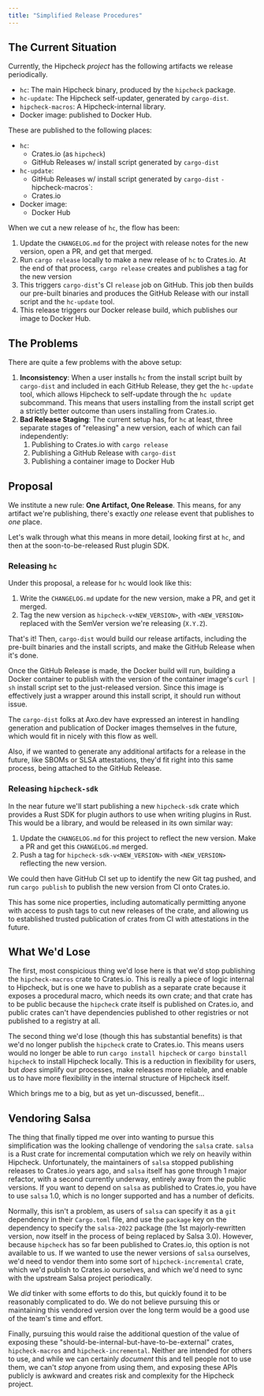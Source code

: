 ```yaml
---
title: "Simplified Release Procedures"
---
```


## The Current Situation

Currently, the Hipcheck _project_ has the following artifacts we release
periodically.

- `hc`: The main Hipcheck binary, produced by the `hipcheck` package.
- `hc-update`: The Hipcheck self-updater, generated by `cargo-dist`.
- `hipcheck-macros`: A Hipcheck-internal library.
- Docker image: published to Docker Hub.

These are published to the following places:

- `hc`:
  - Crates.io (as `hipcheck`)
  - GitHub Releases w/ install script generated by `cargo-dist`
- `hc-update`:
  - GitHub Releases w/ install script generated by `cargo-dist`
`- `hipcheck-macros`:
  - Crates.io
- Docker image:
  - Docker Hub

When we cut a new release of `hc`, the flow has been:

1. Update the `CHANGELOG.md` for the project with release notes for the new
   version, open a PR, and get that merged.
2. Run `cargo release` locally to make a new release of `hc` to Crates.io.
   At the end of that process, `cargo release` creates and publishes a tag
   for the new version
3. This triggers `cargo-dist`'s CI `release` job on GitHub. This job then
   builds our pre-built binaries and produces the GitHub Release with our
   install script and the `hc-update` tool.
4. This release triggers our Docker release build, which publishes our image
   to Docker Hub.

## The Problems

There are quite a few problems with the above setup:

1. __Inconsistency__: When a user installs `hc` from the install script
   built by `cargo-dist` and included in each GitHub Release, they get the
   `hc-update` tool, which allows Hipcheck to self-update through the
   `hc update` subcommand. This means that users installing from the
   install script get a strictly better outcome than users installing from
   Crates.io.
2. __Bad Release Staging__: The current setup has, for `hc` at least,
   three separate stages of "releasing" a new version, each of which can
   fail independently:
   1. Publishing to Crates.io with `cargo release`
   2. Publishing a GitHub Release with `cargo-dist`
   3. Publishing a container image to Docker Hub

## Proposal

We institute a new rule: __One Artifact, One Release__. This means, for
any artifact we're publishing, there's exactly _one_ release event
that publishes to _one_ place.

Let's walk through what this means in more detail, looking first at
`hc`, and then at the soon-to-be-released Rust plugin SDK.

### Releasing `hc`

Under this proposal, a release for `hc` would look like this:

1. Write the `CHANGELOG.md` update for the new version, make a PR, and
   get it merged.
2. Tag the new version as `hipcheck-v<NEW_VERSION>`, with `<NEW_VERSION>`
   replaced with the SemVer version we're releasing (`X.Y.Z`).

That's it! Then, `cargo-dist` would build our release artifacts,
including the pre-built binaries and the install scripts, and make the
GitHub Release when it's done.

Once the GitHub Release is made, the Docker build will run, building
a Docker container to publish with the version of the container image's
`curl | sh` install script set to the just-released version. Since this
image is effectively just a wrapper around this install script, it should
run without issue.

The `cargo-dist` folks at Axo.dev have expressed an interest in handling
generation and publication of Docker images themselves in the future, which
would fit in nicely with this flow as well.

Also, if we wanted to generate any additional artifacts for a release in
the future, like SBOMs or SLSA attestations, they'd fit right into this
same process, being attached to the GitHub Release.

### Releasing `hipcheck-sdk`

In the near future we'll start publishing a new `hipcheck-sdk` crate which
provides a Rust SDK for plugin authors to use when writing plugins in Rust.
This would be a library, and would be released in its own similar way:

1. Update the `CHANGELOG.md` for this project to reflect the new version.
   Make a PR and get this `CHANGELOG.md` merged.
2. Push a tag for `hipcheck-sdk-v<NEW_VERSION>` with `<NEW_VERSION>`
   reflecting the new version.

We could then have GitHub CI set up to identify the new Git tag pushed,
and run `cargo publish` to publish the new version from CI onto Crates.io.

This has some nice properties, including automatically permitting anyone
with access to push tags to cut new releases of the crate, and allowing
us to established trusted publication of crates from CI with attestations
in the future.

## What We'd Lose

The first, most conspicious thing we'd lose here is that we'd stop
publishing the `hipcheck-macros` crate to Crates.io. This is really a
piece of logic internal to Hipcheck, but is one we have to publish as
a separate crate because it exposes a procedural macro, which needs its
own crate; and that crate has to be public because the `hipcheck` crate
itself is published on Crates.io, and public crates can't have dependencies
published to other registries or not published to a registry at all.

The second thing we'd lose (though this has substantial benefits) is that
we'd no longer publish the `hipcheck` crate to Crates.io. This means users
would no longer be able to run `cargo install hipcheck` or
`cargo binstall hipcheck` to install Hipcheck locally. This is a reduction
in flexibility for users, but _does_ simplify our processes, make releases
more reliable, and enable us to have more flexibility in the internal
structure of Hipcheck itself.

Which brings me to a big, but as yet un-discussed, benefit&hellip;

## Vendoring Salsa

The thing that finally tipped me over into wanting to pursue this
simplification was the looking challenge of vendoring the `salsa` crate.
`salsa` is a Rust crate for incremental computation which we rely on
heavily within Hipcheck. Unfortunately, the maintainers of `salsa` stopped
publishing releases to Crates.io years ago, and `salsa` itself has gone
through 1 major refactor, with a second currently underway, entirely away
from the public versions. If you want to depend on `salsa` as published
to Crates.io, you have to use `salsa` 1.0, which is no longer supported
and has a number of deficits.

Normally, this isn't a problem, as users of `salsa` can specify it as a
`git` dependency in their `Cargo.toml` file, and use the `package` key on
the dependency to specify the `salsa-2022` package (the 1st majorly-rewritten
version, now itself in the process of being replaced by Salsa 3.0). However,
because `hipcheck` has so far been published to Crates.io, this option is not
available to us. If we wanted to use the newer versions of `salsa` ourselves,
we'd need to vendor them into some sort of `hipcheck-incremental` crate,
which we'd publish to Crates.io ourselves, and which we'd need to sync with
the upstream Salsa project periodically.

We _did_ tinker with some efforts to do this, but quickly found it to be
reasonably complicated to do. We do not believe pursuing this or maintaining
this vendored version over the long term would be a good use of the team's
time and effort.

Finally, pursuing this would raise the additional question of the value of
exposing these "should-be-internal-but-have-to-be-external" crates,
`hipcheck-macros` and `hipcheck-incremental`. Neither are intended for others
to use, and while we can certainly _document_ this and tell people not to use
them, we can't _stop_ anyone from using them, and exposing these APIs publicly
is awkward and creates risk and complexity for the Hipcheck project.
